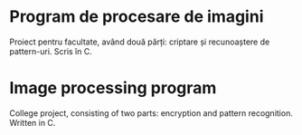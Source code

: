# Program de procesare de imagini
Proiect pentru facultate, având două părți: criptare și recunoaștere de pattern-uri. Scris în C.

# Image processing program
College project, consisting of two parts: encryption and pattern recognition. Written in C.
